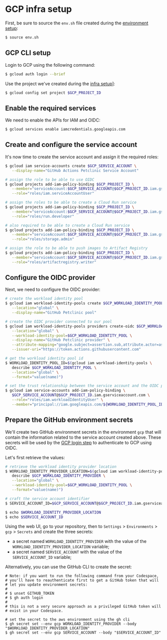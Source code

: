 # GCP infra setup

First, be sure to source the `env.sh` file created during the [environment setup](../env-setup/env-setup.md):

```bash
$ source env.sh
```

## GCP CLI setup

Login to GCP using the following command:

```bash
$ gcloud auth login --brief
```

Use the project we've created during the [infra setup](../infra-setup/gcp.md)]:

```bash
$ gcloud config set project $GCP_PROJECT_ID
```

## Enable the required services

We need to enable the APIs for IAM and OIDC:

```bash
$ gcloud services enable iamcredentials.googleapis.com
```

## Create and configure the service account

It's now time to create the service account and assign it the required roles:

```bash
$ gcloud iam service-accounts create $GCP_SERVICE_ACCOUNT \
   --display-name="GitHub Actions Petclinic Service Account"

# assign the role to be able to use OIDC
$ gcloud projects add-iam-policy-binding $GCP_PROJECT_ID \
   --member="serviceAccount:$GCP_SERVICE_ACCOUNT@$GCP_PROJECT_ID.iam.gserviceaccount.com" \
   --role="roles/iam.serviceAccountUser"

# assign the roles to be able to create a Cloud Run service
$ gcloud projects add-iam-policy-binding $GCP_PROJECT_ID \
   --member="serviceAccount:$GCP_SERVICE_ACCOUNT@$GCP_PROJECT_ID.iam.gserviceaccount.com" \
   --role="roles/run.developer"

# also required to be able to create a Cloud Run service
$ gcloud projects add-iam-policy-binding $GCP_PROJECT_ID \
   --member="serviceAccount:$GCP_SERVICE_ACCOUNT@$GCP_PROJECT_ID.iam.gserviceaccount.com" \
   --role="roles/storage.admin"

# assign the role to be able to push images to Artifact Registry
$ gcloud projects add-iam-policy-binding $GCP_PROJECT_ID \
   --member="serviceAccount:$GCP_SERVICE_ACCOUNT@$GCP_PROJECT_ID.iam.gserviceaccount.com" \
   --role="roles/artifactregistry.writer"
```

## Configure the OIDC provider

Next, we need to configure the OIDC provider:

```bash
# create the workload identity pool
$ gcloud iam workload-identity-pools create $GCP_WORKLOAD_IDENTITY_POOL \
   --location="global" \
   --display-name="GitHub Petclinic pool"

# create the OIDC provider connected to our pool
$ gcloud iam workload-identity-pools providers create-oidc $GCP_WORKLOAD_IDENTITY_PROVIDER \
   --location="global" \
   --workload-identity-pool=$GCP_WORKLOAD_IDENTITY_POOL \
   --display-name="GitHub Petclinic provider" \
   --attribute-mapping="google.subject=assertion.sub,attribute.actor=assertion.actor,attribute.repository=assertion.repository,attribute.environment=assertion.environment" \
   --issuer-uri="https://token.actions.githubusercontent.com"

# get the workload identity pool id
$ WORKLOAD_IDENTITY_POOL_ID=$(gcloud iam workload-identity-pools \
   describe $GCP_WORKLOAD_IDENTITY_POOL \
   --location="global" \
   --format="value(name)")

# set the trust relationship between the service account and the OIDC provider
$ gcloud iam service-accounts add-iam-policy-binding \
   $GCP_SERVICE_ACCOUNT@$GCP_PROJECT_ID.iam.gserviceaccount.com \
   --role="roles/iam.workloadIdentityUser" \
   --member="principal://iam.googleapis.com/${WORKLOAD_IDENTITY_POOL_ID}/subject/$GCP_OIDC_IDENTITY"
```

## Prepare the GitHub environment secrets

We'll create two GitHub environment secrets in the environment `gcp` that will contain the information related to the service account created above. These secrets will be used by the [GCP login step](.github/workflows/deploy-to-gcp-cloudrun.yml#L63-L69) to authenticate to GCP using OIDC.

Let's first retrieve the values:
```bash
# retrieve the workload identity provider location
$ WORKLOAD_IDENTITY_PROVIDER_LOCATION=$(gcloud iam workload-identity-pools providers \
   describe $GCP_WORKLOAD_IDENTITY_PROVIDER \
   --location="global" \
   --workload-identity-pool=$GCP_WORKLOAD_IDENTITY_POOL \
   --format="value(name)")

# craft the service account identifier
$ SERVICE_ACCOUNT_ID=$GCP_SERVICE_ACCOUNT@$GCP_PROJECT_ID.iam.gserviceaccount.com

$ echo $WORKLOAD_IDENTITY_PROVIDER_LOCATION
$ echo $SERVICE_ACCOUNT_ID
```

Using the web UI, go to your repository, then to `Settings` > `Environments` > `gcp` > `Secrets` and create the three secrets:
* a secret named `WORKLOAD_IDENTITY_PROVIDER` with the value of the `WORKLOAD_IDENTITY_PROVIDER_LOCATION` variable;
* a secret named `SERVICE_ACCOUNT` with the value of the `SERVICE_ACCOUNT_ID` variable;

Alternatively, you can use the GitHub CLI to create the secret:

```
# Note: if you want to run the following command from your Codespace, 
# you'll have to reauthenticate first to get a GitHub token that will
# let you update environment secrets:
#
# $ unset GITHUB_TOKEN
# $ gh auth login
#
# this is not a very secure approach as a privileged GitHub token will
# exist in your Codespace.

# set the secret to the aws environment using the gh cli
$ gh secret set --env gcp WORKLOAD_IDENTITY_PROVIDER --body "$WORKLOAD_IDENTITY_PROVIDER_LOCATION"
$ gh secret set --env gcp SERVICE_ACCOUNT --body "$SERVICE_ACCOUNT_ID"
```